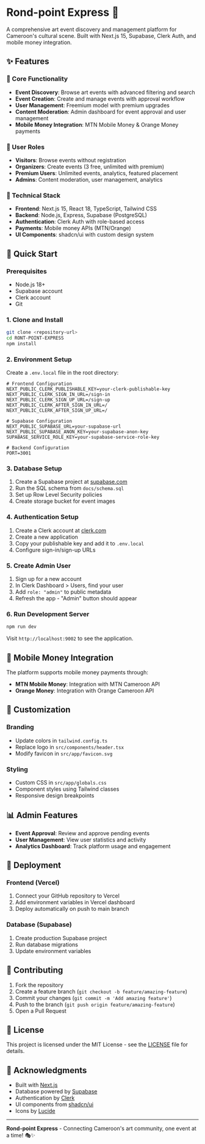# Rond-point Express 🎨

A comprehensive art event discovery and management platform for Cameroon's cultural scene. Built with Next.js 15, Supabase, Clerk Auth, and mobile money integration.

## ✨ Features

### 🎯 Core Functionality
- **Event Discovery**: Browse art events with advanced filtering and search
- **Event Creation**: Create and manage events with approval workflow
- **User Management**: Freemium model with premium upgrades
- **Content Moderation**: Admin dashboard for event approval and user management
- **Mobile Money Integration**: MTN Mobile Money & Orange Money payments

### 👥 User Roles
- **Visitors**: Browse events without registration
- **Organizers**: Create events (3 free, unlimited with premium)
- **Premium Users**: Unlimited events, analytics, featured placement
- **Admins**: Content moderation, user management, analytics

### 🔧 Technical Stack
- **Frontend**: Next.js 15, React 18, TypeScript, Tailwind CSS
- **Backend**: Node.js, Express, Supabase (PostgreSQL)
- **Authentication**: Clerk Auth with role-based access
- **Payments**: Mobile money APIs (MTN/Orange)
- **UI Components**: shadcn/ui with custom design system

## 🚀 Quick Start

### Prerequisites
- Node.js 18+ 
- Supabase account
- Clerk account
- Git

### 1. Clone and Install
```bash
git clone <repository-url>
cd RONT-POINT-EXPRESS
npm install
```

### 2. Environment Setup
Create a `.env.local` file in the root directory:

```env
# Frontend Configuration
NEXT_PUBLIC_CLERK_PUBLISHABLE_KEY=your-clerk-publishable-key
NEXT_PUBLIC_CLERK_SIGN_IN_URL=/sign-in
NEXT_PUBLIC_CLERK_SIGN_UP_URL=/sign-up
NEXT_PUBLIC_CLERK_AFTER_SIGN_IN_URL=/
NEXT_PUBLIC_CLERK_AFTER_SIGN_UP_URL=/

# Supabase Configuration
NEXT_PUBLIC_SUPABASE_URL=your-supabase-url
NEXT_PUBLIC_SUPABASE_ANON_KEY=your-supabase-anon-key
SUPABASE_SERVICE_ROLE_KEY=your-supabase-service-role-key

# Backend Configuration
PORT=3001
```

### 3. Database Setup
1. Create a Supabase project at [supabase.com](https://supabase.com)
2. Run the SQL schema from `docs/schema.sql`
3. Set up Row Level Security policies
4. Create storage bucket for event images

### 4. Authentication Setup
1. Create a Clerk account at [clerk.com](https://clerk.com)
2. Create a new application
3. Copy your publishable key and add it to `.env.local`
4. Configure sign-in/sign-up URLs

### 5. Create Admin User
1. Sign up for a new account
2. In Clerk Dashboard > Users, find your user
3. Add `role: "admin"` to public metadata
4. Refresh the app - "Admin" button should appear

### 6. Run Development Server
```bash
npm run dev
```

Visit `http://localhost:9002` to see the application.

## 📱 Mobile Money Integration

The platform supports mobile money payments through:
- **MTN Mobile Money**: Integration with MTN Cameroon API
- **Orange Money**: Integration with Orange Cameroon API

## 🎨 Customization

### Branding
- Update colors in `tailwind.config.ts`
- Replace logo in `src/components/header.tsx`
- Modify favicon in `src/app/favicon.svg`

### Styling
- Custom CSS in `src/app/globals.css`
- Component styles using Tailwind classes
- Responsive design breakpoints

## 📊 Admin Features

- **Event Approval**: Review and approve pending events
- **User Management**: View user statistics and activity
- **Analytics Dashboard**: Track platform usage and engagement

## 🚀 Deployment

### Frontend (Vercel)
1. Connect your GitHub repository to Vercel
2. Add environment variables in Vercel dashboard
3. Deploy automatically on push to main branch

### Database (Supabase)
1. Create production Supabase project
2. Run database migrations
3. Update environment variables

## 🤝 Contributing

1. Fork the repository
2. Create a feature branch (`git checkout -b feature/amazing-feature`)
3. Commit your changes (`git commit -m 'Add amazing feature'`)
4. Push to the branch (`git push origin feature/amazing-feature`)
5. Open a Pull Request

## 📄 License

This project is licensed under the MIT License - see the [LICENSE](LICENSE) file for details.

## 🙏 Acknowledgments

- Built with [Next.js](https://nextjs.org/)
- Database powered by [Supabase](https://supabase.com/)
- Authentication by [Clerk](https://clerk.com/)
- UI components from [shadcn/ui](https://ui.shadcn.com/)
- Icons by [Lucide](https://lucide.dev/)

---

**Rond-point Express** - Connecting Cameroon's art community, one event at a time! 🎭✨